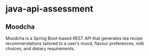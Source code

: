 # java-api-assessment

## Moodcha

Moodcha is a Spring Boot–based REST API that generates tea recipe recommendations tailored to a user’s mood, flavour preferences, milk choices, and dietary requirements.

